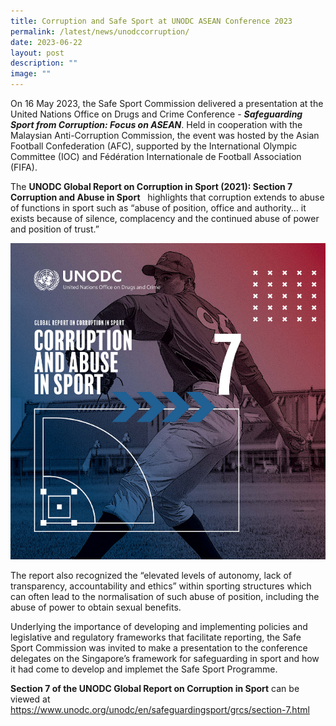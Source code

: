 ```yaml
---
title: Corruption and Safe Sport at UNODC ASEAN Conference 2023
permalink: /latest/news/unodccorruption/
date: 2023-06-22
layout: post
description: ""
image: ""
---
```

On 16 May 2023, the Safe Sport Commission delivered a presentation at the United Nations Office on Drugs and Crime Conference - ***Safeguarding Sport from Corruption: Focus on ASEAN***.  Held in cooperation with the Malaysian Anti-Corruption Commission, the event was hosted by the Asian Football Confederation (AFC), supported by the International Olympic Committee (IOC) and Fédération Internationale de Football Association (FIFA).


The **UNODC Global Report on Corruption in Sport (2021): Section 7 Corruption and Abuse in Sport**   highlights that corruption extends to abuse of functions in sport such as “abuse of position, office and authority… it exists because of silence, complacency and the continued abuse of power and position of trust.”

![picture of Section 7 of UNODC Report](/images/undoc7.png)


The report also recognized the “elevated levels of autonomy, lack of transparency, accountability and ethics” within sporting structures which can often lead to the normalisation of such abuse of position, including the abuse of power to obtain sexual benefits.

Underlying the importance of developing and implementing policies and legislative and regulatory frameworks that facilitate reporting, the Safe Sport Commission was invited to make a presentation to the conference delegates on the Singapore’s framework for safeguarding in sport and how it had come to develop and implemet the Safe Sport Programme. 


**Section 7 of the UNODC Global Report on Corruption in Sport** can be viewed at https://www.unodc.org/unodc/en/safeguardingsport/grcs/section-7.html